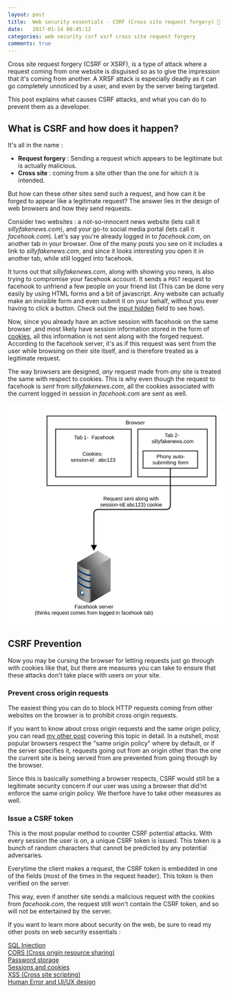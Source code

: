 ```yaml
---
layout: post
title:  Web security essentials - CSRF (Cross site request forgery) 🔑
date:   2017-01-14 08:45:12
categories: web security csrf xsrf cross site request forgery
comments: true
---
```


Cross site request forgery (CSRF or XSRF), is a type of attack where a request coming from one website is disguised so as to give the impression that it's coming from another. A XRSF attack is especially deadly as it can go completely unnoticed by a user, and even by the server being targeted.

This post explains what causes CSRF attacks, and what you can do to prevent them as a developer.

<!-- more -->

## What is CSRF and how does it happen?

It's all in the name :

- __Request forgery__ : Sending a request which appears to be legitimate but is actually malicious.
- __Cross site__ : coming from a site other than the one for which it is intended.

But how can these other sites send such a request, and how can it be forged to appear like a legitimate request? The answer lies in the design of web browsers and how they send requests.  

Consider two websites : a not-so-innocent news website (lets call it _sillyfakenews.com_), and your go-to social media portal (lets call it _facehook.com_). Let's say you're already logged in to _facehook.com_, on another tab in your browser. One of the many posts you see on it includes a link to _sillyfakenews.com_, and since it looks interesting you open it in another tab, while still logged into facehook.

It turns out that _sillyfakenews.com_, along with showing you news, is also trying to compromise your facehook account. It sends a `POST` request to facehook to unfriend a few people on your friend list (This can be done very easily by using HTML forms and a bit of javascript. Any website can actually make an invisible form and even submit it on your behalf, without you ever having to click a button. Check out the [input hidden](http://www.w3schools.com/tags/tryit.asp?filename=tryhtml5_input_type_hidden) field to see how).

Now, since you already have an active session with facehook on the same browser ,and most likely have session information stored in the form of [cookies](/blog/2017/01/08/web-security-session-cookies/), all this information is not sent along with the forged request. According to the facehook server, it's as if this request was sent from the user while browsing on their site itself, and is therefore treated as a legitimate request.

The way browsers are designed, _any_ request made from _any_ site is treated the same with respect to cookies. This is why even though the request to facehook is _sent_ from _sillyfakenews.com_, all the cookies associated with the current logged in session in _facehook.com_ are sent as well.

![demo comic](/assets/images/posts/web-security-essentials/xsrf-demo.svg)

## CSRF Prevention

Now you may be cursing the browser for letting requests just go through with cookies like that, but there are measures you can take to ensure that these attacks don't take place with users on your site.

### Prevent cross origin requests

The easiest thing you can do to block HTTP requests coming from other websites on the browser is to prohibit cross origin requests.

If you want to know about cross origin requests and the same origin policy, you can read [my other post](/blog/2016/12/21/web-security-cors/) covering this topic in detail. In a nutshell, most popular browsers respect the "same origin policy" where by default, or if the server specifies it, requests going out from an origin other than the one the current site is being served from are prevented from going through by the browser.

Since this is basically something a browser respects, CSRF would still be a legitimate security concern if our user was using a browser that did'nt enforce the same origin policy. We therfore have to take other measures as well.

### Issue a CSRF token

This is the most popular method to counter CSRF potential attacks. With every session the user is on, a unique CSRF token is issued. This token is a bunch of random characters that cannot be predicted by any potential adversaries. 

Everytime the client makes a request, the CSRF token is embedded in one of the fields (most of the times in the request header). This token is then verified on the server.

This way, even if another site sends a malicious request with the cookies from _facehook.com_, the request still won't contain the CSRF token, and so will not be entertained by the server.

If you want to learn more about security on the web, be sure to read my other posts on web security essentials :

[SQL Injection](/blog/2016/11/24/what-is-sql-injection/)  
[CORS (Cross origin resource sharing)](/blog/2016/12/21/web-security-cors/)  
[Password storage](/blog/2017/01/01/web-security-password-storage/)  
[Sessions and cookies](/blog/2017/01/08/web-security-session-cookies/)  
[XSS (Cross site scripting)](/blog/2016/11/24/web-security-xss/)  
[Human Error and UI/UX design](/blog/2017/01/14/web-security-human-error/)

